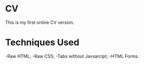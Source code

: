 # CV
This is my first online CV version.
# Techniques Used
-Raw HTML;
-Raw CSS;
-Tabs without Javsarcipt;
-HTML Forms.
